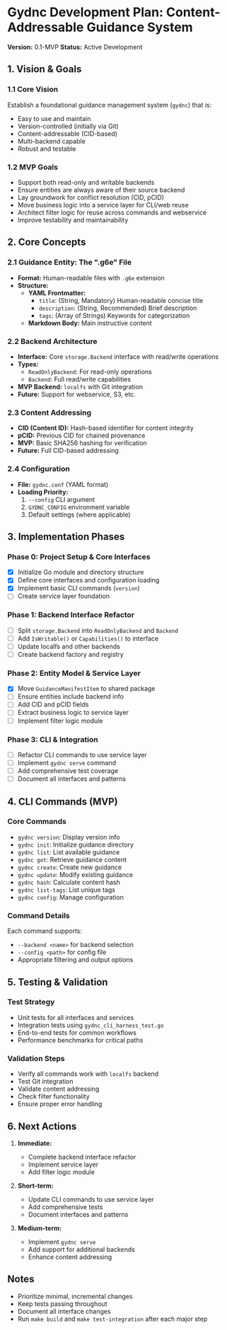 # Gydnc Development Plan: Content-Addressable Guidance System

**Version:** 0.1-MVP
**Status:** Active Development

## 1. Vision & Goals

### 1.1 Core Vision
Establish a foundational guidance management system (`gydnc`) that is:
- Easy to use and maintain
- Version-controlled (initially via Git)
- Content-addressable (CID-based)
- Multi-backend capable
- Robust and testable

### 1.2 MVP Goals
- Support both read-only and writable backends
- Ensure entities are always aware of their source backend
- Lay groundwork for conflict resolution (CID, pCID)
- Move business logic into a service layer for CLI/web reuse
- Architect filter logic for reuse across commands and webservice
- Improve testability and maintainability

## 2. Core Concepts

### 2.1 Guidance Entity: The ".g6e" File
- **Format:** Human-readable files with `.g6e` extension
- **Structure:**
  - **YAML Frontmatter:**
    - `title`: (String, Mandatory) Human-readable concise title
    - `description`: (String, Recommended) Brief description
    - `tags`: (Array of Strings) Keywords for categorization
  - **Markdown Body:** Main instructive content

### 2.2 Backend Architecture
- **Interface:** Core `storage.Backend` interface with read/write operations
- **Types:**
  - `ReadOnlyBackend`: For read-only operations
  - `Backend`: Full read/write capabilities
- **MVP Backend:** `localfs` with Git integration
- **Future:** Support for webservice, S3, etc.

### 2.3 Content Addressing
- **CID (Content ID):** Hash-based identifier for content integrity
- **pCID:** Previous CID for chained provenance
- **MVP:** Basic SHA256 hashing for verification
- **Future:** Full CID-based addressing

### 2.4 Configuration
- **File:** `gydnc.conf` (YAML format)
- **Loading Priority:**
  1. `--config` CLI argument
  2. `GYDNC_CONFIG` environment variable
  3. Default settings (where applicable)

## 3. Implementation Phases

### Phase 0: Project Setup & Core Interfaces
- [x] Initialize Go module and directory structure
- [x] Define core interfaces and configuration loading
- [x] Implement basic CLI commands (`version`)
- [ ] Create service layer foundation

### Phase 1: Backend Interface Refactor
- [ ] Split `storage.Backend` into `ReadOnlyBackend` and `Backend`
- [ ] Add `IsWritable()` or `Capabilities()` to interface
- [ ] Update localfs and other backends
- [ ] Create backend factory and registry

### Phase 2: Entity Model & Service Layer
- [x] Move `GuidanceManifestItem` to shared package
- [ ] Ensure entities include backend info
- [ ] Add CID and pCID fields
- [ ] Extract business logic to service layer
- [ ] Implement filter logic module

### Phase 3: CLI & Integration
- [ ] Refactor CLI commands to use service layer
- [ ] Implement `gydnc serve` command
- [ ] Add comprehensive test coverage
- [ ] Document all interfaces and patterns

## 4. CLI Commands (MVP)

### Core Commands
- `gydnc version`: Display version info
- `gydnc init`: Initialize guidance directory
- `gydnc list`: List available guidance
- `gydnc get`: Retrieve guidance content
- `gydnc create`: Create new guidance
- `gydnc update`: Modify existing guidance
- `gydnc hash`: Calculate content hash
- `gydnc list-tags`: List unique tags
- `gydnc config`: Manage configuration

### Command Details
Each command supports:
- `--backend <name>` for backend selection
- `--config <path>` for config file
- Appropriate filtering and output options

## 5. Testing & Validation

### Test Strategy
- Unit tests for all interfaces and services
- Integration tests using `gydnc_cli_harness_test.go`
- End-to-end tests for common workflows
- Performance benchmarks for critical paths

### Validation Steps
- Verify all commands work with `localfs` backend
- Test Git integration
- Validate content addressing
- Check filter functionality
- Ensure proper error handling

## 6. Next Actions

1. **Immediate:**
   - Complete backend interface refactor
   - Implement service layer
   - Add filter logic module

2. **Short-term:**
   - Update CLI commands to use service layer
   - Add comprehensive tests
   - Document interfaces and patterns

3. **Medium-term:**
   - Implement `gydnc serve`
   - Add support for additional backends
   - Enhance content addressing

## Notes
- Prioritize minimal, incremental changes
- Keep tests passing throughout
- Document all interface changes
- Run `make build` and `make test-integration` after each major step